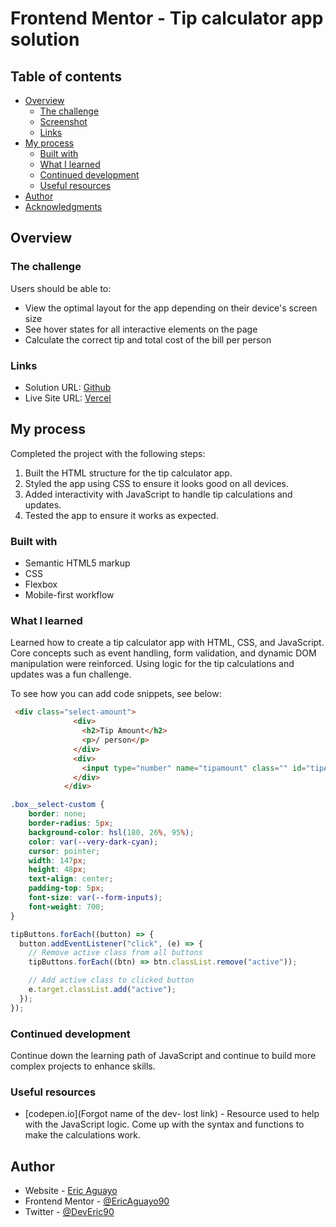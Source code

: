 # Frontend Mentor - Tip calculator app solution

## Table of contents

- [Overview](#overview)
  - [The challenge](#tip-calculator-app)
  - [Screenshot](#screenshot)
  - [Links](#links)
- [My process](#my-process)
  - [Built with](#built-with)
  - [What I learned](#what-i-learned)
  - [Continued development](#continued-development)
  - [Useful resources](#useful-resources)
- [Author](#author)
- [Acknowledgments](#acknowledgments)

## Overview

### The challenge

Users should be able to:

- View the optimal layout for the app depending on their device's screen size
- See hover states for all interactive elements on the page
- Calculate the correct tip and total cost of the bill per person


### Links

- Solution URL: [Github](https://github.com/EricAguayo90/FRM-tip-calculator-app)
- Live Site URL: [Vercel](https://frm-tip-calculator-app.vercel.app/)

## My process
Completed the project with the following steps:
1. Built the HTML structure for the tip calculator app.
2. Styled the app using CSS to ensure it looks good on all devices.
3. Added interactivity with JavaScript to handle tip calculations and updates.
4. Tested the app to ensure it works as expected.

### Built with

- Semantic HTML5 markup
- CSS
- Flexbox
- Mobile-first workflow

### What I learned

Learned how to create a tip calculator app with HTML, CSS, and JavaScript. Core concepts such as event handling, form validation, and dynamic DOM manipulation were reinforced. Using logic for the tip calculations and updates was a fun challenge.

To see how you can add code snippets, see below:

```html
 <div class="select-amount">
              <div>
                <h2>Tip Amount</h2>
                <p>/ person</p>
              </div>
              <div>
                <input type="number" name="tipamount" class="" id="tipAmount" placeholder="$4.27">
              </div>
            </div>
```
```css
.box__select-custom {
    border: none;
    border-radius: 5px;
    background-color: hsl(180, 26%, 95%);
    color: var(--very-dark-cyan);
    cursor: pointer;
    width: 147px;
    height: 48px;
    text-align: center;
    padding-top: 5px;
    font-size: var(--form-inputs);
    font-weight: 700;
}

```
```js
tipButtons.forEach((button) => {
  button.addEventListener("click", (e) => {
    // Remove active class from all buttons
    tipButtons.forEach((btn) => btn.classList.remove("active"));

    // Add active class to clicked button
    e.target.classList.add("active");
  });
});
```

### Continued development

Continue down the learning path of JavaScript and continue to build more complex projects to enhance skills.

### Useful resources

- [codepen.io](Forgot name of the dev- lost link) - Resource used to help with the JavaScript logic. Come up with the syntax and functions to make the calculations work.

## Author

- Website - [Eric Aguayo](https://www.your-site.com)
- Frontend Mentor - [@EricAguayo90](https://www.frontendmentor.io/profile/EricAguayo90)
- Twitter - [@DevEric90](https://www.twitter.com/DevEric90)

